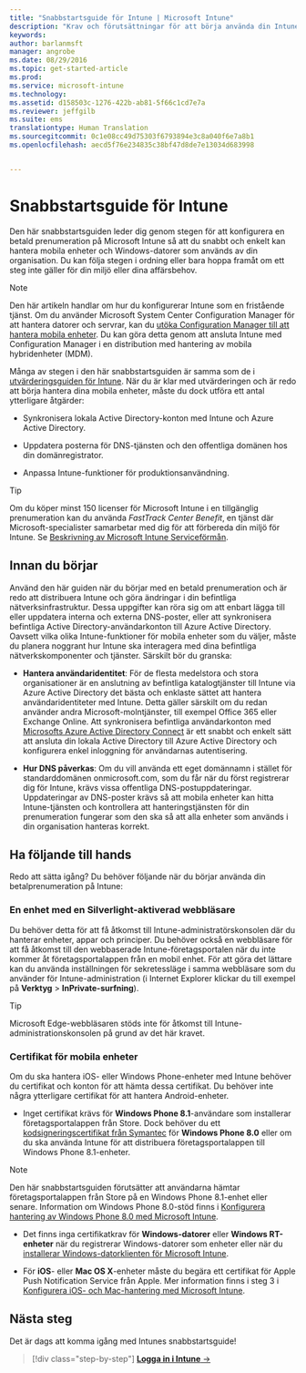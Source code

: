 ```yaml
---
title: "Snabbstartsguide för Intune | Microsoft Intune"
description: "Krav och förutsättningar för att börja använda din Intune-prenumeration"
keywords: 
author: barlanmsft
manager: angrobe
ms.date: 08/29/2016
ms.topic: get-started-article
ms.prod: 
ms.service: microsoft-intune
ms.technology: 
ms.assetid: d158503c-1276-422b-ab81-5f66c1cd7e7a
ms.reviewer: jeffgilb
ms.suite: ems
translationtype: Human Translation
ms.sourcegitcommit: 0c1e08cc49d75303f6793894e3c8a040f6e7a8b1
ms.openlocfilehash: aecd5f76e234835c38bf47d8de7e13034d683998


---
```



# Snabbstartsguide för Intune
Den här snabbstartsguiden leder dig genom stegen för att konfigurera en betald prenumeration på Microsoft Intune så att du snabbt och enkelt kan hantera mobila enheter och Windows-datorer som används av din organisation. Du kan följa stegen i ordning eller bara hoppa framåt om ett steg inte gäller för din miljö eller dina affärsbehov.

>[!NOTE]
>Den här artikeln handlar om hur du konfigurerar Intune som en fristående tjänst. Om du använder Microsoft System Center Configuration Manager för att hantera datorer och servrar, kan du [utöka Configuration Manager till att hantera mobila enheter](https://technet.microsoft.com/library/jj884158.aspx). Du kan göra detta genom att ansluta Intune med Configuration Manager i en distribution med hantering av mobila hybridenheter (MDM).

Många av stegen i den här snabbstartsguiden är samma som de i [utvärderingsguiden för Intune](/intune/understand-explore/get-started-with-a-30-day-trial-of-microsoft-intune). När du är klar med utvärderingen och är redo att börja hantera dina mobila enheter, måste du dock utföra ett antal ytterligare åtgärder:

-   Synkronisera lokala Active Directory-konton med Intune och Azure Active Directory.

-   Uppdatera posterna för DNS-tjänsten och den offentliga domänen hos din domänregistrator.

-   Anpassa Intune-funktioner för produktionsanvändning.

>[!TIP]
>Om du köper minst 150 licenser för Microsoft Intune i en tillgänglig prenumeration kan du använda *FastTrack Center Benefit*, en tjänst där Microsoft-specialister samarbetar med dig för att förbereda din miljö för Intune. Se [Beskrivning av Microsoft Intune Serviceförmån](https://technet.microsoft.com/library/mt228265.aspx).


## Innan du börjar
Använd den här guiden när du börjar med en betald prenumeration och är redo att distribuera Intune och göra ändringar i din befintliga nätverksinfrastruktur. Dessa uppgifter kan röra sig om att enbart lägga till eller uppdatera interna och externa DNS-poster, eller att synkronisera befintliga Active Directory-användarkonton till Azure Active Directory. Oavsett vilka olika Intune-funktioner för mobila enheter som du väljer, måste du planera noggrant hur Intune ska interagera med dina befintliga nätverkskomponenter och tjänster. Särskilt bör du granska:

-   **Hantera användaridentitet**: För de flesta medelstora och stora organisationer är en anslutning av befintliga katalogtjänster till Intune via Azure Active Directory det bästa och enklaste sättet att hantera användaridentiteter med Intune. Detta gäller särskilt om du redan använder andra Microsoft-molntjänster, till exempel Office 365 eller Exchange Online. Att synkronisera befintliga användarkonton med [Microsofts Azure Active Directory Connect](https://www.microsoft.com/download/details.aspx?id=47594) är ett snabbt och enkelt sätt att ansluta din lokala Active Directory till Azure Active Directory och konfigurera enkel inloggning för användarnas autentisering.

-   **Hur DNS påverkas**: Om du vill använda ett eget domännamn i stället för standarddomänen onmicrosoft.com, som du får när du först registrerar dig för Intune, krävs vissa offentliga DNS-postuppdateringar. Uppdateringar av DNS-poster krävs så att mobila enheter kan hitta Intune-tjänsten och kontrollera att hanteringstjänsten för din prenumeration fungerar som den ska så att alla enheter som används i din organisation hanteras korrekt.

## Ha följande till hands
Redo att sätta igång? Du behöver följande när du börjar använda din betalprenumeration på Intune:

### En enhet med en Silverlight-aktiverad webbläsare
Du behöver detta för att få åtkomst till Intune-administratörskonsolen där du hanterar enheter, appar och principer. Du behöver också en webbläsare för att få åtkomst till den webbaserade Intune-företagsportalen när du inte kommer åt företagsportalappen från en mobil enhet. För att göra det lättare kan du använda inställningen för sekretessläge i samma webbläsare som du använder för Intune-administration (i Internet Explorer klickar du till exempel på **Verktyg** &gt; **InPrivate-surfning**).

>[!TIP]
>Microsoft Edge-webbläsaren stöds inte för åtkomst till Intune-administrationskonsolen på grund av det här kravet.


### Certifikat för mobila enheter
Om du ska hantera iOS- eller Windows Phone-enheter med Intune behöver du certifikat och konton för att hämta dessa certifikat. Du behöver inte några ytterligare certifikat för att hantera Android-enheter.

- Inget certifikat krävs för **Windows Phone 8.1**-användare som installerar företagsportalappen från Store. Dock behöver du ett [kodsigneringscertifikat från Symantec](https://products.websecurity.symantec.com/orders/enrollment/microsoftCert.do) för **Windows Phone 8.0** eller om du ska använda Intune för att distribuera företagsportalappen till Windows Phone 8.1-enheter.

>[!NOTE]
>Den här snabbstartsguiden förutsätter att användarna hämtar företagsportalappen från Store på en Windows Phone 8.1-enhet eller senare. Information om Windows Phone 8.0-stöd finns i [Konfigurera hantering av Windows Phone 8.0 med Microsoft Intune](/Intune/deploy-use/set-up-windows-phone-8.0-management-with-microsoft-intune).

- Det finns inga certifikatkrav för **Windows-datorer** eller **Windows RT-enheter** när du registrerar Windows-datorer som enheter eller när du [installerar Windows-datorklienten för Microsoft Intune](/intune/deploy-use/install-the-windows-pc-client-with-microsoft-intune).

- För **iOS**- eller **Mac OS X**-enheter måste du begära ett certifikat för Apple Push Notification Service från Apple. Mer information finns i steg 3 i [Konfigurera iOS- och Mac-hantering med Microsoft Intune](/intune/deploy-use/set-up-ios-and-mac-management-with-microsoft-intune).

## Nästa steg
Det är dags att komma igång med Intunes snabbstartsguide!

>[!div class="step-by-step"]
[**Logga in i Intune** &rarr;](start-with-a-paid-subscription-to-microsoft-intune-step-1.md)



<!--HONumber=Aug16_HO5-->


